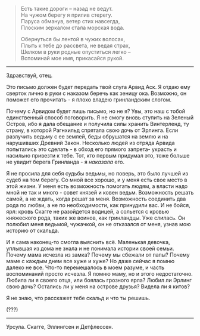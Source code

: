 > Есть такие дороги – назад не ведут.  
> На чужом берегу я прилив стерегу.  
> Паруса обманув, ветер стих навсегда,  
> Плоским зеркалом стала морская вода.  
> 
> Обернуться бы лентой в чужих волосах,  
> Плыть к тебе до рассвета, не ведая страх,  
> Шелком в руки родные опуститься легко –  
> Вспоминай мое имя, прикасайся рукой.
----------
Здравствуй, отец.

Это письмо должен будет передать твой слуга Арвид Аск. Я отдаю ему сверток лично в руки с наказом беречь как зеницу ока. Возможно, он поможет его прочитать - я плохо владею гринландским слогом.

Почему с Арвидом будет лишь письмо, но не я? Увы, это наш с тобой единственный способ поговорить. Я не смогу вновь ступить на Зеленый Остров, ибо я дала обещание и получила силы хранить Винтерленд, ту страну, в которой Рагнхильд спрятала свою дочь от Эрлинга. Если разлучить ведьму с ее землей, беды обрушатся на землю и на нарушивших Древний Закон. Несколько людей из отряда Арвида попытались это сделать - в обход его прямого запрета- украсть и насильно привезти к тебе. Тот, кто первым придумал это, тоже больше не увидит берега Гринланда - я *наказала* его.

Я не просила для себя судьбы ведьмы, но поверь, это было лучшей из судеб на том берегу. Со мной все хорошо, и у меня есть свое место в этой жизни. У меня есть возможность помогать людям, а власти надо мной не так и много - совет князей и ковен ведьм. Возможность решать самой, а не ждать, когда решат за меня. Возможность соединить два рода по любви, а не по необходимости, как принудили вас. И не бойся, ярл: кровь Скагге не разойдется водицей, а сольется с кровью княжеского рода, таких же воинов, как гринландцы. Уже слилась. Он полюбил меня ведьмой, чужачкой, он не отказался от меня, узнав мою историю от скальда.

И я сама наконец-то смогла выяснить всё. Маленькая девочка, уплывшая из дома не знала и не понимала истории своей семьи. Почему мама исчезла из замка? Почему мы сбежали от папы? Почему маме с каждым днем все хуже и хуже? Но даже сейчас я помню далеко не все. Что-то перемешалось в моем разуме, и часть воспоминаний просто исчезла. Я помню маму, но и этого недостаточно. Любила ли я своего отца, или боялась грозного ярла? Любил ли Эрлинг свою дочь? Остались ли у меня на острове друзья? Видела ли я китов? 

Я не знаю, что расскажет тебе скальд и что ты решишь.

(???)




---
Урсула. Скагге, Эллингсен и Детфлессен.


<!--stackedit_data:
eyJoaXN0b3J5IjpbLTU3ODU3NzE4NF19
-->